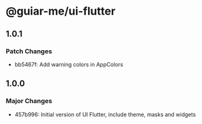 # @guiar-me/ui-flutter

## 1.0.1

### Patch Changes

- bb5467f: Add warning colors in AppColors

## 1.0.0

### Major Changes

- 457b996: Initial version of UI Flutter, include theme, masks and widgets
